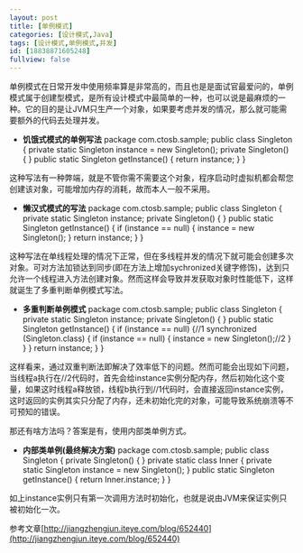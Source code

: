```yaml
---
layout: post
title: [单例模式]
categories: [设计模式,Java]
tags: [设计模式,单例模式,并发]
id: [18838871605248]
fullview: false
---
```

单例模式在日常开发中使用频率算是非常高的，而且也是是面试官最爱问的，单例模式属于创建型模式，是所有设计模式中最简单的一种，也可以说是最麻烦的一种。它的目的是让JVM只生产一个对象，如果要考虑并发的情况，那么就可能需要额外的代码去处理并发。

* **饥饿式模式的单例写法**
package com.ctosb.sample; public class Singleton { private static Singleton instance = new Singleton(); private Singleton() { } public static Singleton getInstance() { return instance; } }

这种写法有一种弊端，就是不管你需不需要这个对象，程序启动时虚拟机都会帮您创建该对象，可能增加内存的消耗，故而本人一般不采用。

* **懒汉式模式的写法**
package com.ctosb.sample; public class Singleton { private static Singleton instance; private Singleton() { } public static Singleton getInstance() { if (instance == null) { instance = new Singleton(); } return instance; } }

这种写法在单线程处理的情况下正常，但在多线程并发的情况下就可能会创建多次对象。可对方法加锁达到同步(即在方法上增加sychronized关键字修饰)，达到只允许一个线程进入方法创建对象。然而这样会导致并发获取对象时性能低下，这样就诞生了多重判断单例模式写法。

* **多重判断单例模式**
package com.ctosb.sample; public class Singleton { private static Singleton instance; private Singleton() { } public static Singleton getInstance() { if (instance == null) {//1 synchronized (Singleton.class) { if (instance == null) { instance = new Singleton();//2 } } } return instance; } }

这样看来，通过双重判断法即解决了效率低下的问题。然而可能会出现如下问题，当线程a执行在//2代码时，首先会给instance实例分配内存，然后初始化这个变量，如果这时线程a释放锁，线程b执行到//1代码时，会直接返回instance实例，这时返回的实例其实只分配了内存，还未初始化完的对象，可能导致系统崩溃等不可预知的错误。

那还有啥方法吗？答案是有，使用内部类单例方式。

* **内部类单例(最终解决方案)**
package com.ctosb.sample; public class Singleton { private Singleton() { } private static class Inner { private static Singleton instance = new Singleton(); } public static Singleton getInstance() { return Inner.instance; } }

如上instance实例只有第一次调用方法时初始化，也就是说由JVM来保证实例只被初始化一次。

参考文章[http://jiangzhengjun.iteye.com/blog/652440](http://jiangzhengjun.iteye.com/blog/652440)
